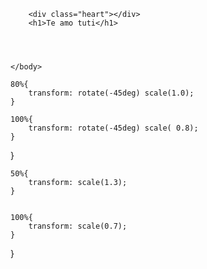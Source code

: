<!DOCTYPE html>
<html lang="es">
    <head>
        <link rel="stylesheet" type="text/css" href="meperdonas.css">
        <title>I love you amor</title>
    </head>
    <body>

        <div class="heart"></div>
        <h1>Te amo tuti</h1>




    </body>
</html>


    80%{
        transform: rotate(-45deg) scale(1.0);
    }

    100%{
        transform: rotate(-45deg) scale( 0.8);
    }
}



    50%{
        transform: scale(1.3);
    }


    100%{
        transform: scale(0.7);
    }
}

